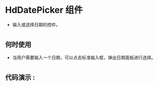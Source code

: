 # HdDatePicker 组件
- 输入或选择日期的控件。


#

#

## 何时使用

- 当用户需要输入一个日期，可以点击标准输入框，弹出日期面板进行选择。



#

#

## 代码演示 :
